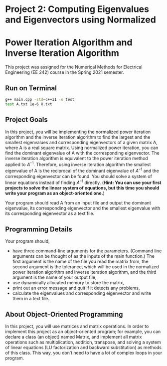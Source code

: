 # Project 2: Computing Eigenvalues and Eigenvectors using Normalized
# Power Iteration Algorithm and Inverse Iteration Algorithm

This project was assigned for the Numerical Methods for Electrical Engineering (EE 242) course in the Spring 2021 semester.



## Run on Terminal

```sh
g++ main.cpp -std=c++11 -o test
test A.txt 1e-6 X.txt
```



## Project Goals

In this project, you will be implementing the normalized power iteration algorithm and
the inverse iteration algorithm to find the largest and the smallest eigenvalues and
corresponding eigenvectors of a given matrix A, where A is a real square matrix. Using
normalized power iteration, you can find the dominant eigenvalue of A with
the corresponding eigenvector. The inverse iteration algorithm is equivalent to the power
iteration method applied to 𝐴<sup>−1</sup>. Therefore, using inverse iteration algorithm the
smallest eigenvalue of A is the reciprocal of the dominant eigenvalue of 𝐴<sup>−1</sup> and the
corresponding eigenvector can be found. You should solve a system of linear equations
instead of finding 𝐴<sup>−1</sup> directly. (**Hint: You can use your first projects to solve the linear
system of equations, but this time you should write your program as an object-oriented one.**)

Your program should read A from an input file and output the dominant eigenvalue, its
corresponding eigenvector and the smallest eigenvalue with its corresponding
eigenvector as a text file.



## Programming Details

Your program should,

- have three command-line arguments for the parameters. (Command line arguments
can be thought of as the inputs of the main function.) The first argument is the name of
the file you read the matrix from, the second argument is the tolerance, which will be
used in the normalized power iteration algorithm and inverse iteration algorithm, and
the third argument is the name of your output file,
- use dynamically allocated memory to store the matrix,
- print out an error message and quit if it detects any problems,
- calculate the eigenvalues and corresponding eigenvector and write them in a text file.



## About Object-Oriented Programming

In this project, you will use matrices and matrix operations. In order to implement this
project as an object-oriented program; for example, you can declare a class (an object)
named Matrix, and implement all matrix operations such as multiplication, addition,
transpose, and solving a system of linear equations (LU factorization and backward
substitution) as methods of this class. This way, you don’t need to have a lot of complex
loops in your program.
